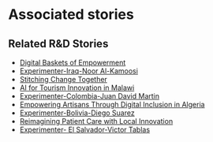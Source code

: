# Associated stories

<!-- !!DO NOT REMOVE!! start autogenerated hyperlinks -->
## Related R&D Stories
- [Digital Baskets of Empowerment](/stories/?doc=Explorers_SLV)
- [Experimenter-Iraq-Noor Al-Kamoosi](/stories/?doc=Experimenters_IRQ)
- [Stitching Change Together](/stories/?doc=Explorers_PRY)
- [AI for Tourism Innovation in Malawi](/stories/?doc=Explorers_MWI)
- [Experimenter-Colombia-Juan David Martin](/stories/?doc=Experimenters_COL)
- [Empowering Artisans Through Digital Inclusion in Algeria](/stories/?doc=Explorers_DZA)
- [Experimenter-Bolivia-Diego Suarez](/stories/?doc=Experimenters_BOL)
- [Reimagining Patient Care with Local Innovation](/stories/?doc=Explorers_RWA)
- [Experimenter- El Salvador-Victor Tablas](/stories/?doc=Experimenters_SLV)
<!-- !!DO NOT REMOVE!! end autogenerated hyperlinks -->